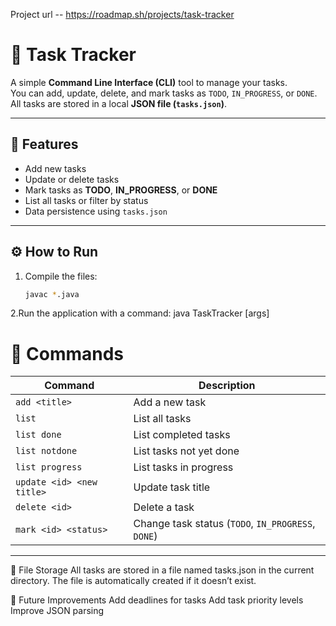 Project url -- https://roadmap.sh/projects/task-tracker

# 📝 Task Tracker

A simple **Command Line Interface (CLI)** tool to manage your tasks.  
You can add, update, delete, and mark tasks as `TODO`, `IN_PROGRESS`, or `DONE`.  
All tasks are stored in a local **JSON file (`tasks.json`)**.

---

## 🚀 Features
- Add new tasks  
- Update or delete tasks  
- Mark tasks as **TODO**, **IN_PROGRESS**, or **DONE**  
- List all tasks or filter by status  
- Data persistence using `tasks.json`  

---

## ⚙️ How to Run

1. Compile the files:
   ```bash
   javac *.java
2.Run the application with a command:
java TaskTracker <command> [args]

📌 Commands
=================================================================================
| Command                   | Description                                        |
| ------------------------- | -------------------------------------------------- |
| `add <title>`             | Add a new task                                     |
| `list`                    | List all tasks                                     |
| `list done`               | List completed tasks                               |
| `list notdone`            | List tasks not yet done                            |
| `list progress`           | List tasks in progress                             |
| `update <id> <new title>` | Update task title                                  |
| `delete <id>`             | Delete a task                                      |
| `mark <id> <status>`      | Change task status (`TODO`, `IN_PROGRESS`, `DONE`) |
----------------------------------------------------------------------------------


📂 File Storage
All tasks are stored in a file named tasks.json in the current directory.
The file is automatically created if it doesn’t exist.


🌱 Future Improvements
Add deadlines for tasks
Add task priority levels
Improve JSON parsing
